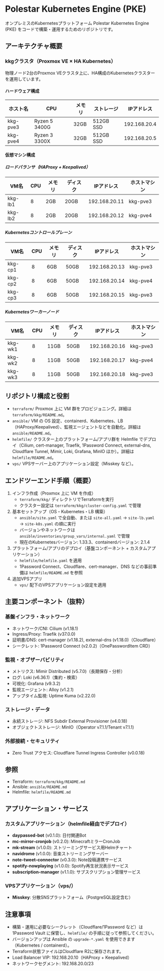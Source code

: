 # Polestar Kubernetes Engine (PKE)

オンプレミスのKubernetesプラットフォーム Polestar Kubernetes Engine (PKE) をコードで構築・運用するためのリポジトリです。

## アーキテクチャ概要

### kkgクラスタ（Proxmox VE × HA Kubernetes）

物理ノード2台のProxmox VEクラスタ上に、HA構成のKubernetesクラスターを運用しています。

#### ハードウェア構成

| ホスト名  | CPU             | メモリ | ストレージ | IPアドレス    |
|-----------|-----------------|--------|-----------|---------------|
| kkg-pve3  | Ryzen 5 3400G   | 32GB   | 512GB SSD | 192.168.20.4  |
| kkg-pve4  | Ryzen 3 3300X   | 32GB   | 512GB SSD | 192.168.20.5  |

#### 仮想マシン構成

##### ロードバランサ（HAProxy + Keepalived）
| VM名     | CPU | メモリ | ディスク | IPアドレス     | ホストマシン |
|----------|-----|--------|----------|---------------|-------------|
| kkg-lb1  | 8   | 2GB    | 20GB     | 192.168.20.11 | kkg-pve3    |
| kkg-lb2  | 8   | 2GB    | 20GB     | 192.168.20.12 | kkg-pve4    |

##### Kubernetesコントロールプレーン
| VM名     | CPU | メモリ | ディスク | IPアドレス     | ホストマシン |
|----------|-----|--------|----------|---------------|-------------|
| kkg-cp1  | 8   | 6GB    | 50GB     | 192.168.20.13 | kkg-pve3    |
| kkg-cp2  | 8   | 6GB    | 50GB     | 192.168.20.14 | kkg-pve4    |
| kkg-cp3  | 8   | 6GB    | 50GB     | 192.168.20.15 | kkg-pve3    |

##### Kubernetesワーカーノード
| VM名     | CPU | メモリ | ディスク | IPアドレス     | ホストマシン |
|----------|-----|--------|----------|---------------|-------------|
| kkg-wk1  | 8   | 11GB   | 50GB     | 192.168.20.16 | kkg-pve3    |
| kkg-wk2  | 8   | 11GB   | 50GB     | 192.168.20.17 | kkg-pve4    |
| kkg-wk3  | 8   | 11GB   | 50GB     | 192.168.20.18 | kkg-pve3    |

## リポジトリ構成と役割

- `terraform/` Proxmox 上に VM 群をプロビジョニング。詳細は `terraform/kkg/README.md`。
- `ansible/` VM の OS 設定、containerd、Kubernetes、LB（HAProxy/Keepalived）、監視エージェントなどを自動化。詳細は `ansible/README.md`。
- `helmfile/` クラスター上のプラットフォーム/アプリ群を Helmfile でデプロイ（Cilium, cert-manager, Traefik, 1Password Connect, external-dns, Cloudflare Tunnel, Mimir, Loki, Grafana, MinIO ほか）。詳細は `helmfile/README.md`。
- `vps/` VPSサーバー上のアプリケーション設定（Misskey など）。

## エンドツーエンド手順（概要）

1. インフラ作成（Proxmox 上に VM を作成）
   - `terraform/kkg/` ディレクトリでTerraformを実行
   - クラスター設定は `terraform/kkg/cluster-config.yaml` で管理
2. 基本セットアップ（OS・Kubernetes・LB 構築）
   - `ansible/site.yaml` で全自動、または `site-all.yaml` → `site-lb.yaml` → `site-k8s.yaml` の順に実行
   - バージョンやネットワークは `ansible/inventories/group_vars/internal.yaml` で管理
   - 現在のKubernetesバージョン: 1.33.3、containerdバージョン: 2.1.4
3. プラットフォーム/アプリのデプロイ（基盤コンポーネント + カスタムアプリケーション）
   - `helmfile/helmfile.yaml` を適用
   - 1Password Connect、Cloudflare、cert-manager、DNS などの事前準備は `helmfile/README.md` を参照
4. 追加VPSアプリ
   - `vps/` 配下のVPSアプリケーション設定を適用

## 主要コンポーネント（抜粋）

### 基盤インフラ・ネットワーク
- ネットワーク/CNI: Cilium (v1.18.1)
- Ingress/Proxy: Traefik (v37.0.0)
- 証明書/DNS: cert-manager (v1.18.2), external-dns (v1.18.0)（Cloudflare）
- シークレット: 1Password Connect (v2.0.2)（OnePasswordItem CRD）

### 監視・オブザーバビリティ
- メトリクス: Mimir Distributed (v5.7.0)（長期保存・分析）
- ログ: Loki (v6.36.1)（集約・検索）
- 可視化: Grafana (v9.3.2)
- 監視エージェント: Alloy (v1.2.1)
- アップタイム監視: Uptime Kuma (v2.22.0)

### ストレージ・データ
- 永続ストレージ: NFS Subdir External Provisioner (v4.0.18)
- オブジェクトストレージ: MinIO（Operator v7.1.1/Tenant v7.1.1）

### 外部接続・セキュリティ
- Zero Trust アクセス: Cloudflare Tunnel Ingress Controller (v0.0.18)

## 参照

- Terraform: `terraform/kkg/README.md`
- Ansible: `ansible/README.md`
- Helmfile: `helmfile/README.md`

## アプリケーション・サービス

### カスタムアプリケーション（helmfile経由でデプロイ）
- **daypassed-bot** (v0.1.0): 日付関連Bot
- **mc-mirror-cronjob** (v0.2.0): MinecraftミラーCronJob
- **mk-stream** (v1.0.0): ストリーミングサービス用Helmチャート
- **navidrome** (v1.0.0): 音楽ストリーミングサーバー
- **note-tweet-connector** (v0.3.0): Note投稿連携サービス
- **spotify-nowplaying** (v1.0.0): Spotify再生状況表示サービス
- **subscription-manager** (v1.1.0): サブスクリプション管理サービス

### VPSアプリケーション（vps/）
- **Misskey**: 分散SNSプラットフォーム（PostgreSQL設定含む）

## 注意事項

- 構築・運用に必要なシークレット（Cloudflare/1Password など）は 1Password Vault に保管し、`helmfile/` の手順に従って参照してください。
- バージョンアップは Ansible の `upgrade-*.yaml` を使用できます（Kubernetes / containerd）。
- Terraform状態ファイルはCloudflare R2に保存されます。
- Load Balancer VIP: 192.168.20.10（HAProxy + Keepalived）
- ネットワークセグメント: 192.168.20.0/23
